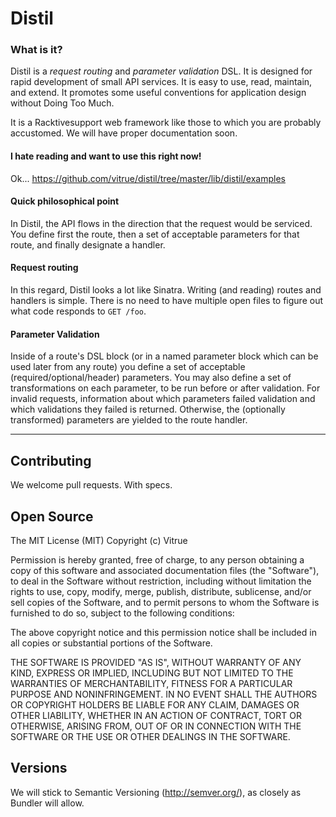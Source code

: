 # Distil

### What is it?

Distil is a *request routing* and *parameter validation* DSL.  It is designed for rapid development of small API services.  It is easy to use, read, maintain, and extend.  It promotes some useful conventions for application design without Doing Too Much.

It is a Racktivesupport web framework like those to which you are probably accustomed.  We will have proper documentation soon.

#### I hate reading and want to use this right now!

Ok... https://github.com/vitrue/distil/tree/master/lib/distil/examples

#### Quick philosophical point

In Distil, the API flows in the direction that the request would be serviced.  You define first the route, then a set of acceptable parameters for that route, and finally designate a handler.  

#### Request routing

In this regard, Distil looks a lot like Sinatra.  Writing (and reading) routes and handlers is simple.  There is no need to have multiple open files to figure out what code responds to `GET /foo`.

#### Parameter Validation

Inside of a route's DSL block (or in a named parameter block which can be used later from any route) you define a set of acceptable (required/optional/header) parameters.  You may also define a set of transformations on each parameter, to be run before or after validation.  For invalid requests, information about which parameters failed validation and which validations they failed is returned.  Otherwise, the (optionally transformed) parameters are yielded to the route handler.

-----------

## Contributing

We welcome pull requests.  With specs.

## Open Source

The MIT License (MIT)
Copyright (c) Vitrue

Permission is hereby granted, free of charge, to any person obtaining a copy of this software and associated documentation files (the "Software"), to deal in the Software without restriction, including without limitation the rights to use, copy, modify, merge, publish, distribute, sublicense, and/or sell copies of the Software, and to permit persons to whom the Software is furnished to do so, subject to the following conditions:

The above copyright notice and this permission notice shall be included in all copies or substantial portions of the Software.

THE SOFTWARE IS PROVIDED "AS IS", WITHOUT WARRANTY OF ANY KIND, EXPRESS OR IMPLIED, INCLUDING BUT NOT LIMITED TO THE WARRANTIES OF MERCHANTABILITY, FITNESS FOR A PARTICULAR PURPOSE AND NONINFRINGEMENT. IN NO EVENT SHALL THE AUTHORS OR COPYRIGHT HOLDERS BE LIABLE FOR ANY CLAIM, DAMAGES OR OTHER LIABILITY, WHETHER IN AN ACTION OF CONTRACT, TORT OR OTHERWISE, ARISING FROM, OUT OF OR IN CONNECTION WITH THE SOFTWARE OR THE USE OR OTHER DEALINGS IN THE SOFTWARE.

## Versions

We will stick to Semantic Versioning (http://semver.org/), as closely as Bundler will allow.